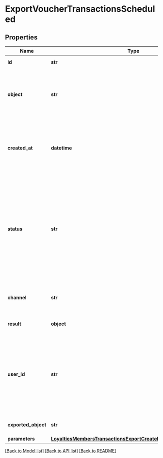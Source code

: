 # ExportVoucherTransactionsScheduled


## Properties
Name | Type | Description | Notes
------------ | ------------- | ------------- | -------------
**id** | **str** | Unique export ID. | 
**object** | **str** | The type of object being represented. This object stores information about the export. | [default to 'export']
**created_at** | **datetime** | Timestamp representing the date and time when the export was scheduled in ISO 8601 format. | 
**status** | **str** | Status of the export. Informs you whether the export has already been completed, i.e. indicates whether the file containing the exported data has been generated. | [default to 'SCHEDULED']
**channel** | **str** | The channel through which the export was triggered. | [optional] 
**result** | **object** | Contains the URL of the CSV file. | 
**user_id** | **str** | Identifies the specific user who initiated the export through the Voucherify Dashboard; returned when the channel value is WEBSITE. | 
**exported_object** | **str** | The type of object to be exported. | [default to 'voucher_transactions']
**parameters** | [**LoyaltiesMembersTransactionsExportCreateRequestBodyParameters**](LoyaltiesMembersTransactionsExportCreateRequestBodyParameters.md) |  | [optional] 

[[Back to Model list]](../README.md#documentation-for-models) [[Back to API list]](../README.md#documentation-for-api-endpoints) [[Back to README]](../README.md)


